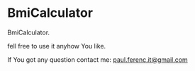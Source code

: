 # BmiCalculator
BmiCalculator.

fell free to use it anyhow You like. 

If You got any question contact me: paul.ferenc.it@gmail.com
